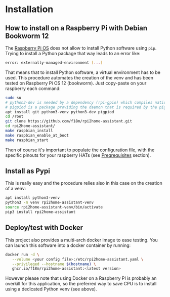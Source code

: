 # Installation

## How to install on a Raspberry Pi with Debian Bookworm 12

The [Raspberry Pi OS](https://www.raspberrypi.com/software/operating-systems/) does not allow to install Python software using `pip`.
Trying to install a Python package that way leads to an error like:

```sh
error: externally-managed-environment [...]
```

That means that to install Python software, a virtual environment has to be used.
This procedure automates the creation of the venv and has been tested on Raspberry Pi OS 12 (bookworm). 
Just copy-paste on your raspberry each command:

```sh
sudo su
# python3-dev is needed by a dependency (rpi-gpio) which compiles native C code
# pigpiod is a package providing the daemon that is required by the pigpio GPIO factory
apt install git python3-venv python3-dev pigpiod
cd /root
git clone https://github.com/f18m/rpi2home-assistant.git
cd rpi2home-assistant/
make raspbian_install
make raspbian_enable_at_boot
make raspbian_start
```

Then of course it's important to populate the configuration file, with the specific pinouts for your raspberry HATs
(see [Preqrequisites](#prerequisites) section). 

## Install as Pypi

This is really easy and the procedure relies also in this case on the creation of a venv:

```sh
apt install python3-venv
python3 -m venv rpi2home-assistant-venv
source rpi2home-assistant-venv/bin/activate
pip3 install rpi2home-assistant
```

## Deploy/test with Docker

This project also provides a multi-arch docker image to ease testing.
You can launch this software into a docker container by running:

```sh
docker run -d \
   --volume <your config file>:/etc/rpi2home-assistant.yaml \
   --privileged --hostname $(hostname) \
   ghcr.io/f18m/rpi2home-assistant:<latest version>
```

However please note that using Docker on a Raspberry PI is probably an overkill for this application,
so the preferred way to save CPU is to install using a dedicated Python venv (see above).
